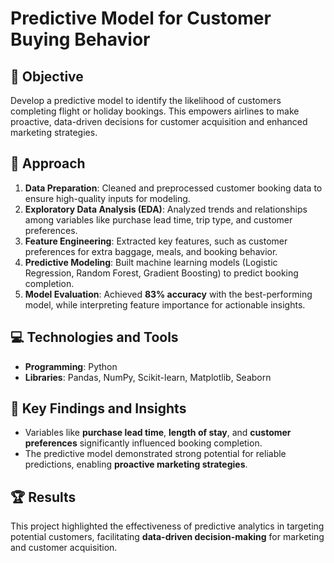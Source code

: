 # Predictive Model for Customer Buying Behavior

## 🎯 Objective
Develop a predictive model to identify the likelihood of customers completing flight or holiday bookings. This empowers airlines to make proactive, data-driven decisions for customer acquisition and enhanced marketing strategies.

## 🚀 Approach
1. **Data Preparation**: Cleaned and preprocessed customer booking data to ensure high-quality inputs for modeling.
2. **Exploratory Data Analysis (EDA)**: Analyzed trends and relationships among variables like purchase lead time, trip type, and customer preferences.
3. **Feature Engineering**: Extracted key features, such as customer preferences for extra baggage, meals, and booking behavior.
4. **Predictive Modeling**: Built machine learning models (Logistic Regression, Random Forest, Gradient Boosting) to predict booking completion.
5. **Model Evaluation**: Achieved **83% accuracy** with the best-performing model, while interpreting feature importance for actionable insights.

## 💻 Technologies and Tools
- **Programming**: Python  
- **Libraries**: Pandas, NumPy, Scikit-learn, Matplotlib, Seaborn  

## 🌟 Key Findings and Insights
- Variables like **purchase lead time**, **length of stay**, and **customer preferences** significantly influenced booking completion.
- The predictive model demonstrated strong potential for reliable predictions, enabling **proactive marketing strategies**.

## 🏆 Results
This project highlighted the effectiveness of predictive analytics in targeting potential customers, facilitating **data-driven decision-making** for marketing and customer acquisition.
